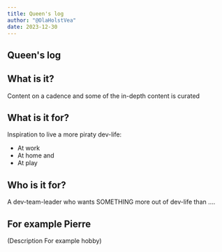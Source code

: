 ```yaml
---
title: Queen's log
author: "@OlaHolstVea"
date: 2023-12-30
---
```




## Queen's log

## What is it?

Content on a cadence and some of the in-depth content is curated

## What is it for?

Inspiration to live a more piraty dev-life:
- At work
- At home and
- At play

## Who is it for?

A dev-team-leader who wants SOMETHING more out of dev-life than ....

## For example Pierre

(Description For example hobby)
